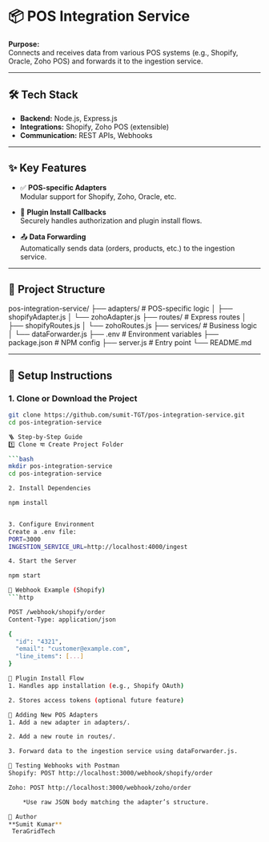 # 📦 POS Integration Service

**Purpose:**  
Connects and receives data from various POS systems (e.g., Shopify, Oracle, Zoho POS) and forwards it to the ingestion service.

---

## 🛠 Tech Stack

- **Backend:** Node.js, Express.js  
- **Integrations:** Shopify, Zoho POS (extensible)  
- **Communication:** REST APIs, Webhooks  

---

## ✨ Key Features

- ✅ **POS-specific Adapters**  
  Modular support for Shopify, Zoho, Oracle, etc.

- 🔄 **Plugin Install Callbacks**  
  Securely handles authorization and plugin install flows.

- 📤 **Data Forwarding**  
  Automatically sends data (orders, products, etc.) to the ingestion service.

---

## 📁 Project Structure

pos-integration-service/
├── adapters/ # POS-specific logic
│ ├── shopifyAdapter.js
│ └── zohoAdapter.js
├── routes/ # Express routes
│ ├── shopifyRoutes.js
│ └── zohoRoutes.js
├── services/ # Business logic
│ └── dataForwarder.js
├── .env # Environment variables
├── package.json # NPM config
├── server.js # Entry point
└── README.md


---

## 🚀 Setup Instructions

### 1. Clone or Download the Project

```bash
git clone https://github.com/sumit-TGT/pos-integration-service.git
cd pos-integration-service

🪜 Step-by-Step Guide
1️⃣ Clone या Create Project Folder

```bash
mkdir pos-integration-service
cd pos-integration-service

2. Install Dependencies

npm install


3. Configure Environment
Create a .env file:
PORT=3000
INGESTION_SERVICE_URL=http://localhost:4000/ingest

4. Start the Server

npm start

📡 Webhook Example (Shopify)
```http

POST /webhook/shopify/order
Content-Type: application/json

{
  "id": "4321",
  "email": "customer@example.com",
  "line_items": [...]
}

🔌 Plugin Install Flow
1. Handles app installation (e.g., Shopify OAuth)

2. Stores access tokens (optional future feature)

🧩 Adding New POS Adapters
1. Add a new adapter in adapters/.

2. Add a new route in routes/.

3. Forward data to the ingestion service using dataForwarder.js.

🧪 Testing Webhooks with Postman
Shopify: POST http://localhost:3000/webhook/shopify/order

Zoho: POST http://localhost:3000/webhook/zoho/order

    *Use raw JSON body matching the adapter’s structure.

👤 Author
**Sumit Kumar**
 TeraGridTech



